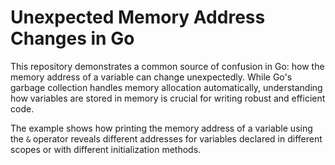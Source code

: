 # Unexpected Memory Address Changes in Go

This repository demonstrates a common source of confusion in Go: how the memory address of a variable can change unexpectedly.  While Go's garbage collection handles memory allocation automatically, understanding how variables are stored in memory is crucial for writing robust and efficient code.

The example shows how printing the memory address of a variable using the `&` operator reveals different addresses for variables declared in different scopes or with different initialization methods.